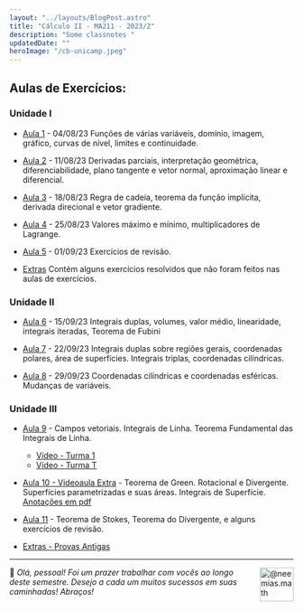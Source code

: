 ```yaml
---
layout: "../layouts/BlogPost.astro"
title: "Cálculo II - MA211 - 2023/2"
description: "Some classnotes "
updatedDate: ""
heroImage: "/cb-unicamp.jpeg"
---
```



## Aulas de Exercícios:

### Unidade I

- [Aula 1](https://neemias.org/ped-classnotes1.pdf) - 04/08/23  Funções de várias variáveis, domínio, imagem, gráfico, curvas de nível, limites e continuidade.

- [Aula 2](https://neemias.org/ped-classnotes2.pdf) - 11/08/23  Derivadas parciais, interpretação geométrica, diferenciabilidade, plano tangente e vetor normal, aproximação linear e diferencial.

- [Aula 3](https://neemias.org/ped-classnotes3.pdf) - 18/08/23 Regra de cadeia, teorema da função implícita, derivada direcional e vetor gradiente.

- [Aula 4](https://neemias.org/ped-classnotes4.pdf) - 25/08/23 Valores máximo e mínimo, multiplicadores de Lagrange.

- [Aula 5](https://neemias.org/ped-classnotes5.pdf) - 01/09/23 Exercícios de revisão.

- [Extras](https://neemias.org/ped-classnotes-extra1.pdf) Contém alguns exercícios resolvidos que não foram feitos nas aulas de exercícios.

### Unidade II

- [Aula 6](https://neemias.org/ped-classnotes6.pdf) - 15/09/23 Integrais duplas, volumes, valor médio, linearidade, integrais iteradas, Teorema de Fubini

- [Aula 7](https://neemias.org/ped-classnotes7.pdf) - 22/09/23 Integrais duplas sobre regiões gerais, coordenadas polares, área de superfícies. Integrais triplas, coordenadas cilíndricas.

- [Aula 8](https://neemias.org/ped-classnotes8.pdf) - 29/09/23 Coordenadas cilíndricas e coordenadas esféricas. Mudanças de variáveis.

### Unidade III
- [Aula 9](https://neemias.org/ped-classnotes9.1.pdf) - Campos vetoriais. Integrais de Linha. Teorema Fundamental das Integrais de Linha.
  - [Vídeo - Turma 1](https://drive.google.com/file/d/1JCxgEXQJRae9-4JZANfpU4dhPc-z6wfM/view?usp=share_link)
  - [Vídeo - Turma T](https://drive.google.com/file/d/17YXJcTdHXpQlQY1NZQoBK_RFm7l55dN_/view?usp=share_link)

- [Aula 10 - Videoaula Extra](https://drive.google.com/file/d/1t1IahK9Cq2jZusin8U0oB97ygmaLzGA1/view?usp=sharing) - Teorema de Green. Rotacional e Divergente. Superfícies parametrizadas e suas áreas. Integrais de Superfície. [Anotações em pdf](https://neemias.org/ped-classnotes10.pdf)

- [Aula 11](https://neemias.org/ped-classnotes11.pdf) - Teorema de Stokes, Teorema do Divergente, e alguns exercícios de revisão.

- [Extras - Provas Antigas](https://drive.google.com/drive/folders/12H93BgwS3mUy8yYPvdGhm3ACIMVS0Gp7?usp=sharing)



---

 <img src="/avatar.png" style="width:60px; float: right;
    margin-left: 20px; margin-right:0;"  alt="@neemias.math">
    👋  *Olá, pessoal! Foi um prazer trabalhar com vocês ao longo deste semestre. Desejo a cada um muitos sucessos em suas caminhadas! Abraços!* 

